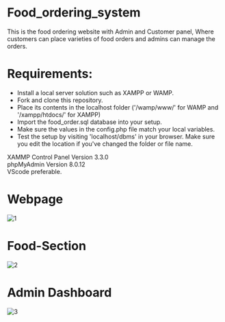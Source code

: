 # Food_ordering_system
This is the food ordering website with Admin and Customer panel, Where customers can place varieties of food orders and admins can manage the orders.
# Requirements:
* Install a local server solution such as XAMPP or WAMP.
* Fork and clone this repository.
* Place its contents in the localhost folder ('/wamp/www/' for WAMP and '/xampp/htdocs/' for XAMPP) 
* Import the food_order.sql database into your setup.
* Make sure the values in the config.php file match your local variables.
* Test the setup by visiting 'localhost/dbms' in your browser. Make sure you edit the location if you've changed the folder or file name.

XAMMP Control Panel Version 3.3.0  
phpMyAdmin Version 8.0.12  
VScode preferable.  
# Webpage
![1](https://user-images.githubusercontent.com/107107082/192013377-a5b7b227-1d9a-45a8-bd9c-26d0da51cca4.png)
# Food-Section
![2](https://user-images.githubusercontent.com/107107082/192013421-34ce8c2f-5d3f-4321-b032-46d8cc4404e9.png)
# Admin Dashboard
![3](https://user-images.githubusercontent.com/107107082/192013470-97371177-5331-4d06-8834-ed24eb9c4199.png)
